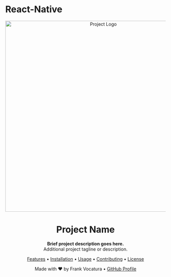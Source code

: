 # React-Native
<p align="center">
  <img src="header.png" width="600" alt="Project Logo">
</p>
<h1 align="center">Project Name</h1>
<p align="center">
  <strong>Brief project description goes here.</strong><br>
  Additional project tagline or description.
</p>
<p align="center">
  <a href="#-features">Features</a> •
  <a href="#-installation">Installation</a> •
  <a href="#-usage">Usage</a> •
  <a href="#-contributing">Contributing</a> •
  <a href="#-license">License</a>
</p>
<p align="center">
  Made with ❤️ by Frank Vocatura •
  <a href="https://github.com/frankvoc">GitHub Profile</a>
</p>